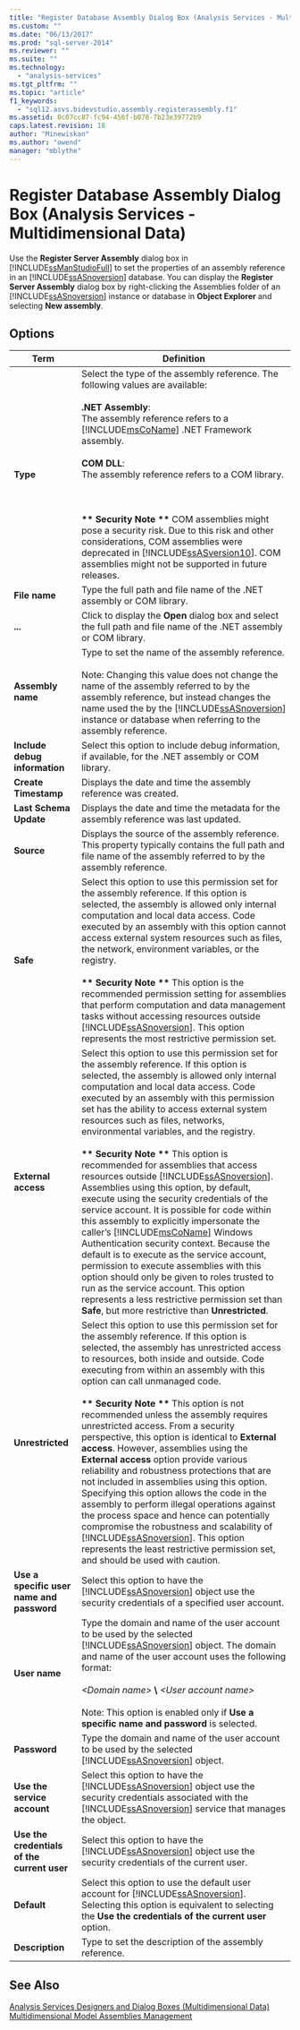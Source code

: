 ```yaml
---
title: "Register Database Assembly Dialog Box (Analysis Services - Multidimensional Data) | Microsoft Docs"
ms.custom: ""
ms.date: "06/13/2017"
ms.prod: "sql-server-2014"
ms.reviewer: ""
ms.suite: ""
ms.technology: 
  - "analysis-services"
ms.tgt_pltfrm: ""
ms.topic: "article"
f1_keywords: 
  - "sql12.asvs.bidevstudio.assembly.registerassembly.f1"
ms.assetid: 0c07cc87-fc94-456f-b878-7b23e39772b9
caps.latest.revision: 18
author: "Minewiskan"
ms.author: "owend"
manager: "mblythe"
---
```

# Register Database Assembly Dialog Box (Analysis Services - Multidimensional Data)
  Use the **Register Server Assembly** dialog box in [!INCLUDE[ssManStudioFull](../includes/ssmanstudiofull-md.md)] to set the properties of an assembly reference in an [!INCLUDE[ssASnoversion](../includes/ssasnoversion-md.md)] database. You can display the **Register Server Assembly** dialog box by right-clicking the Assemblies folder of an [!INCLUDE[ssASnoversion](../includes/ssasnoversion-md.md)] instance or database in **Object Explorer** and selecting **New assembly**.  
  
## Options  
  
|Term|Definition|  
|----------|----------------|  
|**Type**|Select the type of the assembly reference. The following values are available:<br /><br /> **.NET Assembly**: <br />                      The assembly reference refers to a [!INCLUDE[msCoName](../includes/msconame-md.md)] .NET Framework assembly.<br /><br /> **COM DLL**: <br />                      The assembly reference refers to a COM library.<br /><br /> <br /><br /> **\*\* Security Note \*\*** COM assemblies might pose a security risk. Due to this risk and other considerations, COM assemblies were deprecated in [!INCLUDE[ssASversion10](../includes/ssasversion10-md.md)]. COM assemblies might not be supported in future releases.|  
|**File name**|Type the full path and file name of the .NET assembly or COM library.|  
|**...**|Click to display the **Open** dialog box and select the full path and file name of the .NET assembly or COM library.|  
|**Assembly name**|Type to set the name of the assembly reference.<br /><br /> Note: Changing this value does not change the name of the assembly referred to by the assembly reference, but instead changes the name used the by the [!INCLUDE[ssASnoversion](../includes/ssasnoversion-md.md)] instance or database when referring to the assembly reference.|  
|**Include debug information**|Select this option to include debug information, if available, for the .NET assembly or COM library.|  
|**Create Timestamp**|Displays the date and time the assembly reference was created.|  
|**Last Schema Update**|Displays the date and time the metadata for the assembly reference was last updated.|  
|**Source**|Displays the source of the assembly reference. This property typically contains the full path and file name of the assembly referred to by the assembly reference.|  
|**Safe**|Select this option to use this permission set for the assembly reference. If this option is selected, the assembly is allowed only internal computation and local data access. Code executed by an assembly with this option cannot access external system resources such as files, the network, environment variables, or the registry.<br /><br /> **\*\* Security Note \*\*** This option is the recommended permission setting for assemblies that perform computation and data management tasks without accessing resources outside [!INCLUDE[ssASnoversion](../includes/ssasnoversion-md.md)]. This option represents the most restrictive permission set.|  
|**External access**|Select this option to use this permission set for the assembly reference. If this option is selected, the assembly is allowed only internal computation and local data access. Code executed by an assembly with this permission set has the ability to access external system resources such as files, networks, environmental variables, and the registry.<br /><br /> **\*\* Security Note \*\*** This option is recommended for assemblies that access resources outside [!INCLUDE[ssASnoversion](../includes/ssasnoversion-md.md)]. Assemblies using this option, by default, execute using the security credentials of the service account. It is possible for code within this assembly to explicitly impersonate the caller’s [!INCLUDE[msCoName](../includes/msconame-md.md)] Windows Authentication security context. Because the default is to execute as the service account, permission to execute assemblies with this option should only be given to roles trusted to run as the service account. This option represents a less restrictive permission set than **Safe**, but more restrictive than **Unrestricted**.|  
|**Unrestricted**|Select this option to use this permission set for the assembly reference. If this option is selected, the assembly has unrestricted access to resources, both inside and outside. Code executing from within an assembly with this option can call unmanaged code.<br /><br /> **\*\* Security Note \*\*** This option is not recommended unless the assembly requires unrestricted access. From a security perspective, this option is identical to **External access**. However, assemblies using the **External access** option provide various reliability and robustness protections that are not included in assemblies using this option. Specifying this option allows the code in the assembly to perform illegal operations against the process space and hence can potentially compromise the robustness and scalability of [!INCLUDE[ssASnoversion](../includes/ssasnoversion-md.md)]. This option represents the least restrictive permission set, and should be used with caution.|  
|**Use a specific user name and password**|Select this option to have the [!INCLUDE[ssASnoversion](../includes/ssasnoversion-md.md)] object use the security credentials of a specified user account.|  
|**User name**|Type the domain and name of the user account to be used by the selected [!INCLUDE[ssASnoversion](../includes/ssasnoversion-md.md)] object. The domain and name of the user account uses the following format:<br /><br /> *\<Domain name>* **\\** *\<User account name>*<br /><br /> Note: This option is enabled only if **Use a specific name and password** is selected.|  
|**Password**|Type the domain and name of the user account to be used by the selected [!INCLUDE[ssASnoversion](../includes/ssasnoversion-md.md)] object.|  
|**Use the service account**|Select this option to have the [!INCLUDE[ssASnoversion](../includes/ssasnoversion-md.md)] object use the security credentials associated with the [!INCLUDE[ssASnoversion](../includes/ssasnoversion-md.md)] service that manages the object.|  
|**Use the credentials of the current user**|Select this option to have the [!INCLUDE[ssASnoversion](../includes/ssasnoversion-md.md)] object use the security credentials of the current user.|  
|**Default**|Select this option to use the default user account for [!INCLUDE[ssASnoversion](../includes/ssasnoversion-md.md)]. Selecting this option is equivalent to selecting the **Use the credentials of the current user** option.|  
|**Description**|Type to set the description of the assembly reference.|  
  
## See Also  
 [Analysis Services Designers and Dialog Boxes &#40;Multidimensional Data&#41;](../../2014/analysis-services/analysis-services-designers-and-dialog-boxes-multidimensional-data.md)   
 [Multidimensional Model Assemblies Management](../../2014/analysis-services/multidimensional-model-assemblies-management.md)  
  
  